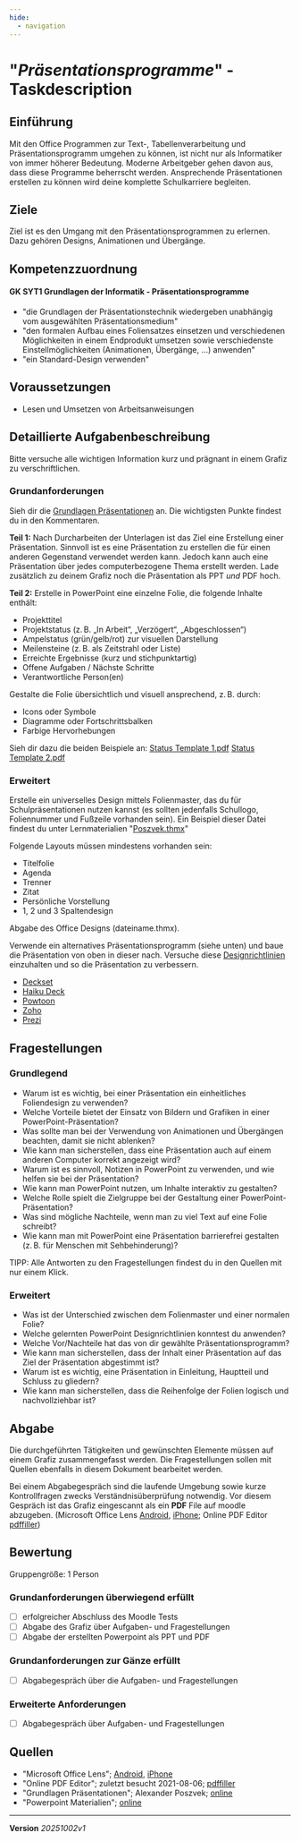```yaml
---
hide:
  - navigation
---
```


# "*Präsentationsprogramme*" - Taskdescription

## Einführung
Mit den Office Programmen zur Text-, Tabellenverarbeitung und Präsentationsprogramm umgehen zu können, ist nicht nur als Informatiker von immer höherer Bedeutung. Moderne Arbeitgeber gehen davon aus, dass diese Programme beherrscht werden. Ansprechende Präsentationen erstellen zu können wird deine komplette Schulkarriere begleiten.

## Ziele
Ziel ist es den Umgang mit den Präsentationsprogrammen zu erlernen. Dazu gehören Designs, Animationen und Übergänge.

## Kompetenzzuordnung

#### GK SYT1 Grundlagen der Informatik - Präsentationsprogramme

* "die Grundlagen der Präsentationstechnik wiedergeben unabhängig vom ausgewählten Präsentationsmedium"
* "den formalen Aufbau eines Foliensatzes einsetzen und verschiedenen Möglichkeiten in einem Endprodukt umsetzen sowie verschiedenste Einstellmöglichkeiten (Animationen, Übergänge, …) anwenden"
* "ein Standard-Design verwenden"

## Voraussetzungen

* Lesen und Umsetzen von Arbeitsanweisungen

## Detaillierte Aufgabenbeschreibung
Bitte versuche alle wichtigen Information kurz und prägnant in einem Grafiz zu verschriftlichen.

### Grundanforderungen
Sieh dir die [Grundlagen Präsentationen](https://elearning.tgm.ac.at/mod/folder/view.php?id=4629) an. Die wichtigsten Punkte findest du in den Kommentaren.

**Teil 1:** Nach Durcharbeiten der Unterlagen ist das Ziel eine Erstellung einer Präsentation. Sinnvoll ist es eine Präsentation zu erstellen die für einen anderen Gegenstand verwendet werden kann. Jedoch kann auch eine Präsentation über jedes computerbezogene Thema erstellt werden. Lade zusätzlich zu deinem Grafiz noch die Präsentation als PPT *und* PDF hoch.

**Teil 2:** Erstelle in PowerPoint eine einzelne Folie, die folgende Inhalte enthält:

- Projekttitel
- Projektstatus (z. B. „In Arbeit“, „Verzögert“, „Abgeschlossen“)
- Ampelstatus (grün/gelb/rot) zur visuellen Darstellung
- Meilensteine (z. B. als Zeitstrahl oder Liste)
- Erreichte Ergebnisse (kurz und stichpunktartig)
- Offene Aufgaben / Nächste Schritte
- Verantwortliche Person(en)

Gestalte die Folie übersichtlich und visuell ansprechend, z. B. durch:

- Icons oder Symbole
- Diagramme oder Fortschrittsbalken
- Farbige Hervorhebungen

Sieh dir dazu die beiden Beispiele an: [Status Template 1.pdf](https://elearning.tgm.ac.at/pluginfile.php/209074/mod_assign/introattachment/0/Status%20Template%201.pdf?forcedownload=0) [Status Template 2.pdf](https://elearning.tgm.ac.at/pluginfile.php/209074/mod_assign/introattachment/0/Status%20Template%202.pdf?forcedownload=0)
  
### Erweitert

Erstelle ein universelles Design mittels Folienmaster, das du für Schulpräsentationen nutzen kannst (es sollten jedenfalls Schullogo, Foliennummer und Fußzeile vorhanden sein). Ein Beispiel dieser Datei findest du unter Lernmaterialien "[Poszvek.thmx](https://elearning.tgm.ac.at/pluginfile.php/61421/mod_folder/content/0/Poszvek.thmx)"

Folgende Layouts müssen mindestens vorhanden sein:

- Titelfolie
- Agenda
- Trenner
- Zitat
- Persönliche Vorstellung
- 1, 2 und 3 Spaltendesign

Abgabe des Office Designs (dateiname.thmx).

Verwende ein alternatives Präsentationsprogramm (siehe unten) und baue die Präsentation von oben in dieser nach. Versuche diese [Designrichtlinien](https://www.shutterstock.com/de/blog/ansprechende-powerpoint-praesentationen) einzuhalten und so die Präsentation zu verbessern.

- [Deckset](https://www.deckset.com/)
- [Haiku Deck](https://www.haikudeck.com/)
- [Powtoon](https://www.powtoon.com/)
- [Zoho](https://www.zoho.com/de/show/)
- [Prezi](https://prezi.com/de/)


## Fragestellungen

### Grundlegend

* Warum ist es wichtig, bei einer Präsentation ein einheitliches Foliendesign zu verwenden?
* Welche Vorteile bietet der Einsatz von Bildern und Grafiken in einer PowerPoint-Präsentation?
* Was sollte man bei der Verwendung von Animationen und Übergängen beachten, damit sie nicht ablenken?
* Wie kann man sicherstellen, dass eine Präsentation auch auf einem anderen Computer korrekt angezeigt wird?
* Warum ist es sinnvoll, Notizen in PowerPoint zu verwenden, und wie helfen sie bei der Präsentation?
* Wie kann man PowerPoint nutzen, um Inhalte interaktiv zu gestalten?
* Welche Rolle spielt die Zielgruppe bei der Gestaltung einer PowerPoint-Präsentation?
* Was sind mögliche Nachteile, wenn man zu viel Text auf eine Folie schreibt?
* Wie kann man mit PowerPoint eine Präsentation barrierefrei gestalten (z. B. für Menschen mit Sehbehinderung)?

TIPP: Alle Antworten zu den Fragestellungen findest du in den Quellen mit nur einem Klick.

### Erweitert

* Was ist der Unterschied zwischen dem Folienmaster und einer normalen Folie?
* Welche gelernten PowerPoint Designrichtlinien konntest du anwenden?
* Welche Vor/Nachteile hat das von dir gewählte Präsentationsprogramm?
* Wie kann man sicherstellen, dass der Inhalt einer Präsentation auf das Ziel der Präsentation abgestimmt ist?
* Warum ist es wichtig, eine Präsentation in Einleitung, Hauptteil und Schluss zu gliedern?
* Wie kann man sicherstellen, dass die Reihenfolge der Folien logisch und nachvollziehbar ist?

## Abgabe
Die durchgeführten Tätigkeiten und gewünschten Elemente müssen auf einem Grafiz zusammengefasst werden. Die Fragestellungen sollen mit Quellen ebenfalls in diesem Dokument bearbeitet werden.

Bei einem Abgabegespräch sind die laufende Umgebung sowie kurze Kontrollfragen zwecks Verständnisüberprüfung notwendig. Vor diesem Gespräch ist das Grafiz eingescannt als ein **PDF** File auf moodle abzugeben. (Microsoft Office Lens [Android](https://play.google.com/store/apps/details?id=com.microsoft.office.officelens&hl=de_AT&gl=US), [iPhone](https://apps.apple.com/at/app/microsoft-office-lens-pdf-scan/id975925059); Online PDF Editor [pdffiller](https://www.pdffiller.com/de/))

## Bewertung
Gruppengröße: 1 Person
### Grundanforderungen **überwiegend erfüllt**
- [ ] erfolgreicher Abschluss des Moodle Tests
- [ ] Abgabe des Grafiz über Aufgaben- und Fragestellungen
- [ ] Abgabe der erstellten Powerpoint als PPT und PDF
### Grundanforderungen **zur Gänze erfüllt**
- [ ] Abgabegespräch über die Aufgaben- und Fragestellungen
### Erweiterte Anforderungen

- [ ] Abgabegespräch über Aufgaben- und Fragestellungen

## Quellen
* "Microsoft Office Lens";  [Android](https://play.google.com/store/apps/details?id=com.microsoft.office.officelens&hl=de_AT&gl=US), [iPhone](https://apps.apple.com/at/app/microsoft-office-lens-pdf-scan/id975925059)
* "Online PDF Editor"; zuletzt besucht 2021-08-06; [pdffiller](https://www.pdffiller.com/de/)
* "Grundlagen Präsentationen"; Alexander Poszvek; [online](https://elearning.tgm.ac.at/mod/folder/view.php?id=4629)
* "Powerpoint Materialien"; [online](https://elearning.tgm.ac.at/mod/folder/view.php?id=4629)

---
**Version** *20251002v1*
